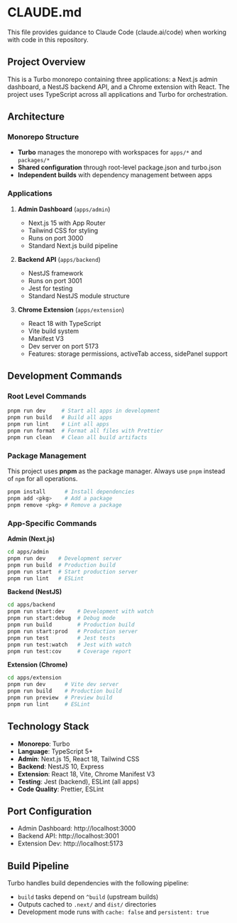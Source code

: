 # CLAUDE.md

This file provides guidance to Claude Code (claude.ai/code) when working with code in this repository.

## Project Overview

This is a Turbo monorepo containing three applications: a Next.js admin dashboard, a NestJS backend API, and a Chrome extension with React. The project uses TypeScript across all applications and Turbo for orchestration.

## Architecture

### Monorepo Structure
- **Turbo** manages the monorepo with workspaces for `apps/*` and `packages/*`
- **Shared configuration** through root-level package.json and turbo.json
- **Independent builds** with dependency management between apps

### Applications

1. **Admin Dashboard** (`apps/admin`)
   - Next.js 15 with App Router
   - Tailwind CSS for styling
   - Runs on port 3000
   - Standard Next.js build pipeline

2. **Backend API** (`apps/backend`)
   - NestJS framework
   - Runs on port 3001
   - Jest for testing
   - Standard NestJS module structure

3. **Chrome Extension** (`apps/extension`)
   - React 18 with TypeScript
   - Vite build system
   - Manifest V3
   - Dev server on port 5173
   - Features: storage permissions, activeTab access, sidePanel support

## Development Commands

### Root Level Commands
```bash
pnpm run dev     # Start all apps in development
pnpm run build   # Build all apps
pnpm run lint    # Lint all apps
pnpm run format  # Format all files with Prettier
pnpm run clean   # Clean all build artifacts
```

### Package Management
This project uses **pnpm** as the package manager. Always use `pnpm` instead of `npm` for all operations.

```bash
pnpm install      # Install dependencies
pnpm add <pkg>    # Add a package
pnpm remove <pkg> # Remove a package
```

### App-Specific Commands

**Admin (Next.js)**
```bash
cd apps/admin
pnpm run dev    # Development server
pnpm run build  # Production build
pnpm run start  # Start production server
pnpm run lint   # ESLint
```

**Backend (NestJS)**
```bash
cd apps/backend
pnpm run start:dev    # Development with watch
pnpm run start:debug  # Debug mode
pnpm run build        # Production build
pnpm run start:prod   # Production server
pnpm run test         # Jest tests
pnpm run test:watch   # Jest with watch
pnpm run test:cov     # Coverage report
```

**Extension (Chrome)**
```bash
cd apps/extension
pnpm run dev      # Vite dev server
pnpm run build    # Production build
pnpm run preview  # Preview build
pnpm run lint     # ESLint
```

## Technology Stack

- **Monorepo**: Turbo
- **Language**: TypeScript 5+
- **Admin**: Next.js 15, React 18, Tailwind CSS
- **Backend**: NestJS 10, Express
- **Extension**: React 18, Vite, Chrome Manifest V3
- **Testing**: Jest (backend), ESLint (all apps)
- **Code Quality**: Prettier, ESLint

## Port Configuration

- Admin Dashboard: http://localhost:3000
- Backend API: http://localhost:3001
- Extension Dev: http://localhost:5173

## Build Pipeline

Turbo handles build dependencies with the following pipeline:
- `build` tasks depend on `^build` (upstream builds)
- Outputs cached to `.next/` and `dist/` directories
- Development mode runs with `cache: false` and `persistent: true`